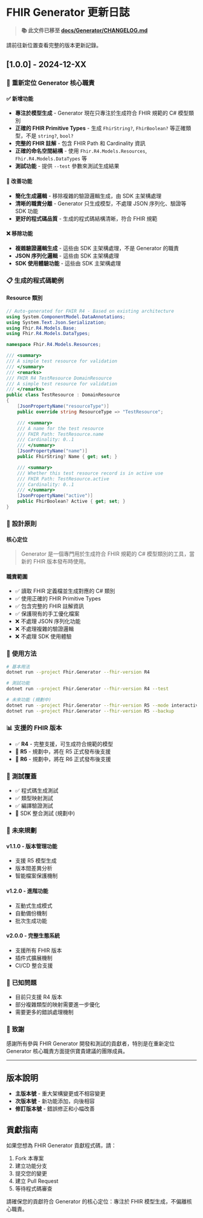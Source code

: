 # FHIR Generator 更新日誌

> **📚 此文件已移至 [docs/Generator/CHANGELOG.md](../docs/Generator/CHANGELOG.md)**

請前往新位置查看完整的版本更新記錄。

## [1.0.0] - 2024-12-XX

### 🎯 **重新定位 Generator 核心職責**

#### ✅ **新增功能**
- **專注於模型生成** - Generator 現在只專注於生成符合 FHIR 規範的 C# 模型類別
- **正確的 FHIR Primitive Types** - 生成 `FhirString?`, `FhirBoolean?` 等正確類型，不是 `string?`, `bool?`
- **完整的 FHIR 註解** - 包含 FHIR Path 和 Cardinality 資訊
- **正確的命名空間結構** - 使用 `Fhir.R4.Models.Resources`, `Fhir.R4.Models.DataTypes` 等
- **測試功能** - 提供 `--test` 參數來測試生成結果

#### 🔧 **改善功能**
- **簡化生成邏輯** - 移除複雜的驗證邏輯生成，由 SDK 主架構處理
- **清晰的職責分離** - Generator 只生成模型，不處理 JSON 序列化、驗證等 SDK 功能
- **更好的程式碼品質** - 生成的程式碼結構清晰，符合 FHIR 規範

#### ❌ **移除功能**
- **複雜驗證邏輯生成** - 這些由 SDK 主架構處理，不是 Generator 的職責
- **JSON 序列化邏輯** - 這些由 SDK 主架構處理
- **SDK 使用體驗功能** - 這些由 SDK 主架構處理

### 📋 **生成的程式碼範例**

#### **Resource 類別**
```csharp
// Auto-generated for FHIR R4 - Based on existing architecture
using System.ComponentModel.DataAnnotations;
using System.Text.Json.Serialization;
using Fhir.R4.Models.Base;
using Fhir.R4.Models.DataTypes;

namespace Fhir.R4.Models.Resources;

/// <summary>
/// A simple test resource for validation
/// </summary>
/// <remarks>
/// FHIR R4 TestResource DomainResource
/// A simple test resource for validation
/// </remarks>
public class TestResource : DomainResource
{
    [JsonPropertyName("resourceType")]
    public override string ResourceType => "TestResource";

    /// <summary>
    /// A name for the test resource
    /// FHIR Path: TestResource.name
    /// Cardinality: 0..1
    /// </summary>
    [JsonPropertyName("name")]
    public FhirString? Name { get; set; }

    /// <summary>
    /// Whether this test resource record is in active use
    /// FHIR Path: TestResource.active
    /// Cardinality: 0..1
    /// </summary>
    [JsonPropertyName("active")]
    public FhirBoolean? Active { get; set; }
}
```

### 🎯 **設計原則**

#### **核心定位**
> Generator 是一個專門用於生成符合 FHIR 規範的 C# 模型類別的工具，當新的 FHIR 版本發布時使用。

#### **職責範圍**
- ✅ 讀取 FHIR 定義檔並生成對應的 C# 類別
- ✅ 使用正確的 FHIR Primitive Types
- ✅ 包含完整的 FHIR 註解資訊
- ✅ 保護現有的手工優化檔案
- ❌ 不處理 JSON 序列化功能
- ❌ 不處理複雜的驗證邏輯
- ❌ 不處理 SDK 使用體驗

### 🚀 **使用方法**

```bash
# 基本用法
dotnet run --project Fhir.Generator --fhir-version R4

# 測試功能
dotnet run --project Fhir.Generator --fhir-version R4 --test

# 未來功能 (規劃中)
dotnet run --project Fhir.Generator --fhir-version R5 --mode interactive
dotnet run --project Fhir.Generator --fhir-version R5 --backup
```

### 📊 **支援的 FHIR 版本**

- ✅ **R4** - 完整支援，可生成符合規範的模型
- 🚧 **R5** - 規劃中，將在 R5 正式發布後支援
- 🚧 **R6** - 規劃中，將在 R6 正式發布後支援

### 🧪 **測試覆蓋**

- ✅ 程式碼生成測試
- ✅ 類型映射測試
- ✅ 編譯驗證測試
- 🚧 SDK 整合測試 (規劃中)

### 🔮 **未來規劃**

#### **v1.1.0 - 版本管理功能**
- 支援 R5 模型生成
- 版本間差異分析
- 智能檔案保護機制

#### **v1.2.0 - 進階功能**
- 互動式生成模式
- 自動備份機制
- 批次生成功能

#### **v2.0.0 - 完整生態系統**
- 支援所有 FHIR 版本
- 插件式擴展機制
- CI/CD 整合支援

### 🐛 **已知問題**

- 目前只支援 R4 版本
- 部分複雜類型的映射需要進一步優化
- 需要更多的錯誤處理機制

### 🙏 **致謝**

感謝所有參與 FHIR Generator 開發和測試的貢獻者，特別是在重新定位 Generator 核心職責方面提供寶貴建議的團隊成員。

---

## 版本說明

- **主版本號** - 重大架構變更或不相容變更
- **次版本號** - 新功能添加，向後相容
- **修訂版本號** - 錯誤修正和小幅改善

## 貢獻指南

如果您想為 FHIR Generator 貢獻程式碼，請：

1. Fork 本專案
2. 建立功能分支
3. 提交您的變更
4. 建立 Pull Request
5. 等待程式碼審查

請確保您的貢獻符合 Generator 的核心定位：專注於 FHIR 模型生成，不偏離核心職責。
